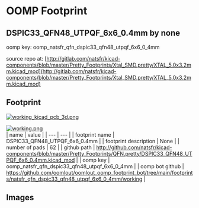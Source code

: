 # OOMP Footprint  
## DSPIC33_QFN48_UTPQF_6x6_0.4mm  by none  
  
oomp key: oomp_natsfr_qfn_dspic33_qfn48_utpqf_6x6_0_4mm  
  
source repo at: [http://gitlab.com/natsfr/kicad-components/blob/master/Pretty_Footprints/Xtal_SMD.pretty/XTAL_5.0x3.2mm.kicad_mod](http://gitlab.com/natsfr/kicad-components/blob/master/Pretty_Footprints/Xtal_SMD.pretty/XTAL_5.0x3.2mm.kicad_mod)  
## Footprint  
  
[![working_kicad_pcb_3d.png](working_kicad_pcb_3d_600.png)](working_kicad_pcb_3d.png)  
  
[![working.png](working_600.png)](working.png)  
| name | value | 
| --- | --- | 
| footprint name | DSPIC33_QFN48_UTPQF_6x6_0.4mm | 
| footprint description | None | 
| number of pads | 62 | 
| github path | http://github.com/natsfr/kicad-components/blob/master/Pretty_Footprints/QFN.pretty/DSPIC33_QFN48_UTPQF_6x6_0.4mm.kicad_mod | 
| oomp key | oomp_natsfr_qfn_dspic33_qfn48_utpqf_6x6_0_4mm | 
| oomp bot github | https://github.com/oomlout/oomlout_oomp_footprint_bot/tree/main/footprints/natsfr_qfn_dspic33_qfn48_utpqf_6x6_0_4mm/working | 
## Images  

